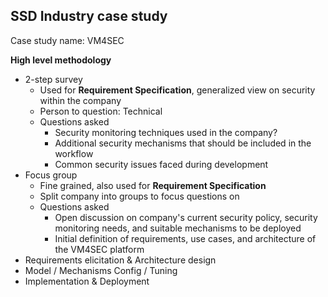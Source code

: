 ## SSD Industry case study

Case study name: VM4SEC

**High level methodology**
- 2-step survey
	- Used for **Requirement Specification**, generalized view on security within the company
	- Person to question: Technical
	- Questions asked
		- Security monitoring techniques used in the company?
		- Additional security mechanisms that should be included in the workflow
		- Common security issues faced during development
- Focus group
	- Fine grained, also used for **Requirement Specification**
	- Split company into groups to focus questions on
	- Questions asked
		- Open discussion on company's current security policy, security monitoring needs, and suitable mechanisms to be deployed
		- Initial definition of requirements, use cases, and architecture of the VM4SEC platform
- Requirements elicitation & Architecture design
- Model / Mechanisms Config / Tuning
- Implementation & Deployment